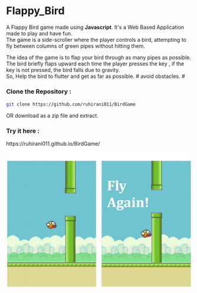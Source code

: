 # Flappy_Bird

A Flappy Bird game made using <strong>Javascript</strong>.
It's a Web Based Application made to play and have fun. <br>
The game is a side-scroller where the player controls a bird, attempting to fly between columns of green pipes without hitting them.

The idea of the game is to flap your bird through as many pipes as possible.<br>
The bird briefly flaps upward each time the player presses the key , if the key is not pressed, the bird falls due to gravity.<br>
So, Help the bird to flutter and get as far as possible. # avoid obstacles. #


<h3>Clone the Repository :</h3>


```bash
git clone https://github.com/ruhirani011/BirdGame
 ```
 
 OR download as a zip file and extract.
 <h3>Try it here :</h3>
 https://ruhirani011.github.io/BirdGame/


![](images/flpbird.jpg)
